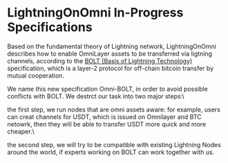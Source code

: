# LightningOnOmni In-Progress Specifications

Based on the fundamental theory of Lightning network, LightningOnOmni describes how to enable OmniLayer assets to be transferred via ligtning channels, according to the [BOLT (Basis of Lightning Technology) ](https://github.com/lightningnetwork/lightning-rfc/blob/master/00-introduction.md) specification, which is a layer-2 protocol for off-chain bitcoin transfer by mutual cooperation.

We name this new specification Omni-BOLT, in order to avoid possible conflicts with BOLT. We destrct our task into two major steps:\\

the first step, we run nodes that are omni assets aware: for example, users can creat channels for USDT, which is issued on Omnilayer and BTC netowrk, then they will be able to transfer USDT more quick and more cheaper.\\

the second step, we will try to be compatible with existing Lightning Nodes around the world, if experts working on BOLT can work together with us. 


